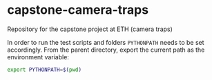 # capstone-camera-traps
Repository for the capstone project at ETH (camera traps)

In order to run the test scripts and folders ```PYTHONPATH``` needs to be set accordingly. From the parent directory, export the current path as the environment variable:

```bash
export PYTHONPATH=$(pwd)
```